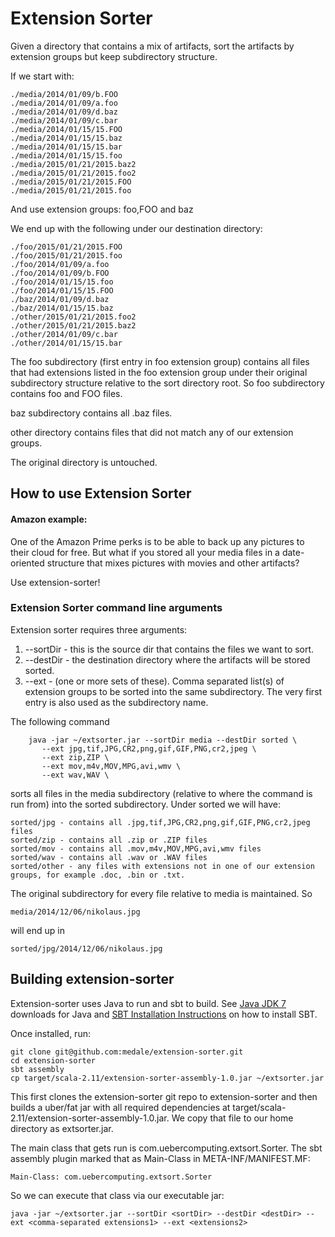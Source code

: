 # Extension Sorter
Given a directory that contains a mix of artifacts, sort the artifacts by extension
groups but keep subdirectory structure.

If we start with:

```
./media/2014/01/09/b.FOO
./media/2014/01/09/a.foo
./media/2014/01/09/d.baz
./media/2014/01/09/c.bar
./media/2014/01/15/15.FOO
./media/2014/01/15/15.baz
./media/2014/01/15/15.bar
./media/2014/01/15/15.foo
./media/2015/01/21/2015.baz2
./media/2015/01/21/2015.foo2
./media/2015/01/21/2015.FOO
./media/2015/01/21/2015.foo
```

And use extension groups: foo,FOO and baz

We end up with the following under our destination directory:

```
./foo/2015/01/21/2015.FOO
./foo/2015/01/21/2015.foo
./foo/2014/01/09/a.foo
./foo/2014/01/09/b.FOO
./foo/2014/01/15/15.foo
./foo/2014/01/15/15.FOO
./baz/2014/01/09/d.baz
./baz/2014/01/15/15.baz
./other/2015/01/21/2015.foo2
./other/2015/01/21/2015.baz2
./other/2014/01/09/c.bar
./other/2014/01/15/15.bar
```

The foo subdirectory (first entry in foo extension group) contains all files
that had extensions listed in the foo extension group under their original
subdirectory structure relative to the sort directory root. So foo subdirectory
contains foo and FOO files.

baz subdirectory contains all .baz files.

other directory contains files that did not match any of our extension groups.

The original directory is untouched.

## How to use Extension Sorter

#### Amazon example:

One of the Amazon Prime perks is to be able to back up any pictures to their
cloud for free. But what if you stored all your media files in a date-oriented
structure that mixes pictures with movies and other artifacts?

Use extension-sorter!

### Extension Sorter command line arguments

Extension sorter requires three arguments:
1. --sortDir - this is the source dir that contains the files we want to sort.
1. --destDir - the destination directory where the artifacts will be stored sorted.
1. --ext - (one or more sets of these). Comma separated list(s) of extension groups to
   be sorted into the same subdirectory. The very first entry is also used as the
   subdirectory name.

The following command

```
    java -jar ~/extsorter.jar --sortDir media --destDir sorted \
       --ext jpg,tif,JPG,CR2,png,gif,GIF,PNG,cr2,jpeg \
       --ext zip,ZIP \
       --ext mov,m4v,MOV,MPG,avi,wmv \
       --ext wav,WAV \
```

sorts all files in the media subdirectory (relative to where the command is
run from) into the sorted subdirectory. Under sorted we will have:

```
sorted/jpg - contains all .jpg,tif,JPG,CR2,png,gif,GIF,PNG,cr2,jpeg files
sorted/zip - contains all .zip or .ZIP files
sorted/mov - contains all .mov,m4v,MOV,MPG,avi,wmv files
sorted/wav - contains all .wav or .WAV files
sorted/other - any files with extensions not in one of our extension groups, for example .doc, .bin or .txt.
```

The original subdirectory for every file relative to media is maintained. So

    media/2014/12/06/nikolaus.jpg

will end up in

    sorted/jpg/2014/12/06/nikolaus.jpg

## Building extension-sorter

Extension-sorter uses Java to run and sbt to build. See [Java JDK 7](http://www.oracle.com/technetwork/java/javase/downloads/jdk7-downloads-1880260.html)
downloads for Java and
[SBT Installation Instructions](http://www.scala-sbt.org/release/tutorial/Setup.html)
on how to install SBT.

Once installed, run:

    git clone git@github.com:medale/extension-sorter.git  
    cd extension-sorter
    sbt assembly
    cp target/scala-2.11/extension-sorter-assembly-1.0.jar ~/extsorter.jar

This first clones the extension-sorter git repo to extension-sorter and then
builds a uber/fat jar with all required dependencies at
target/scala-2.11/extension-sorter-assembly-1.0.jar. We copy that file to our
home directory as extsorter.jar.

The main class that gets run is com.uebercomputing.extsort.Sorter. The sbt
assembly plugin marked that as Main-Class in META-INF/MANIFEST.MF:

    Main-Class: com.uebercomputing.extsort.Sorter

So we can execute that class via our executable jar:

    java -jar ~/extsorter.jar --sortDir <sortDir> --destDir <destDir> --ext <comma-separated extensions1> --ext <extensions2>
